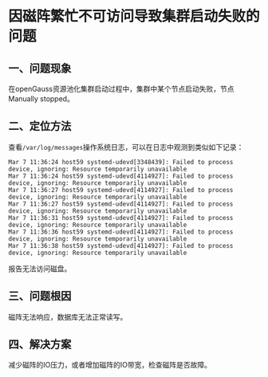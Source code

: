 # 因磁阵繁忙不可访问导致集群启动失败的问题

## 一、问题现象
在openGauss资源池化集群启动过程中，集群中某个节点启动失败，节点Manually stopped。

## 二、定位方法
查看`/var/log/messages`操作系统日志，可以在日志中观测到类似如下记录：
```shell
Mar 7 11:36:24 host59 systemd-udevd[3348439]: Failed to process device, ignoring: Resource temporarily unavailable
Mar 7 11:36:24 host59 systemd-udevd[4114927]: Failed to process device, ignoring: Resource temporarily unavailable
Mar 7 11:36:27 host59 systemd-udevd[4114927]: Failed to process device, ignoring: Resource temporarily unavailable
Mar 7 11:36:27 host59 systemd-udevd[4114927]: Failed to process device, ignoring: Resource temporarily unavailable
Mar 7 11:36:31 host59 systemd-udevd[4114927]: Failed to process device, ignoring: Resource temporarily unavailable
Mar 7 11:36:36 host59 systemd-udevd[4114927]: Failed to process device, ignoring: Resource temporarily unavailable
Mar 7 11:36:38 host59 systemd-udevd[4114927]: Failed to process device, ignoring: Resource temporarily unavailable
```
报告无法访问磁盘。


## 三、问题根因
磁阵无法响应，数据库无法正常读写。

## 四、解决方案
减少磁阵的IO压力，或者增加磁阵的IO带宽，检查磁阵是否故障。
